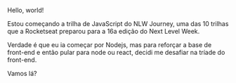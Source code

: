 Hello, world!

Estou começando a trilha de JavaScript do NLW Journey, uma das 10 trilhas que a Rocketseat preparou para a 16a edição do Next Level Week. 

Verdade é que eu ia começar por Nodejs, mas para reforçar a base de front-end e então pular para node ou react, decidi me desafiar na tríade do front-end.

Vamos lá?